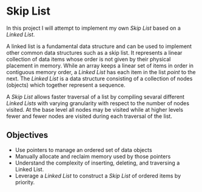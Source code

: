 # Skip List

In this project I will attempt to implement my own _Skip List_ based on a _Linked List_. 

A linked list is a fundamental data structure and can be used to implement other common data structures such as a skip list.  It represents a linear collection of data items whose order is not given by their physical placement in memory.  While an array keeps a linear set of items in order in contiguous memory order, a _Linked List_ has each item in the list _point_ to the next. The _Linked List_ is a data structure consisting of a collection of nodes (objects) which together represent a sequence. 

A _Skip List_ allows faster traversal of a list by compiling sevaral different _Linked Lists_ with varying granularity with respect to the number of nodes visited. At the base level all nodes may be visited while at higher levels fewer and fewer nodes are visited during each traversal of the list. 


## Objectives

* Use pointers to manage an ordered set of data objects
* Manually allocate and reclaim memory used by those pointers
* Understand the complexity of inserting, deleting, and traversing a Linked List.
* Leverage a _Linked List_ to construct a _Skip List_ of ordered items by priority.